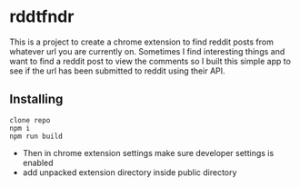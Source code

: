 # rddtfndr

This is a project to create a chrome extension to find reddit posts from whatever url you are currently on. Sometimes I find interesting things and want to find a reddit post to view the comments so I built this simple app to see if the url has been submitted to reddit using their API.

## Installing

```
clone repo
npm i
npm run build
```

-   Then in chrome extension settings make sure developer settings is enabled
-   add unpacked extension directory inside public directory
